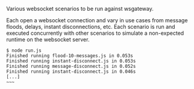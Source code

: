 Various websocket scenarios to be run against wsgateway.

Each open a websocket connection and vary in use cases from message floods, delays, instant disconnections, etc. Each scenario is run and executed concurrently with other scenarios to simulate a non-expected runtime on the websocket server.

~~~~shell
$ node run.js 
Finished running flood-10-messages.js in 0.053s
Finished running instant-disconnect.js in 0.053s
Finished running message-disconnect.js in 0.052s
Finished running instant-disconnect.js in 0.046s
[...]
~~~
